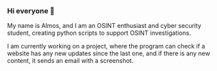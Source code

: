 ### Hi everyone 👋

My name is Almos, and I am an OSINT enthusiast and cyber security student, creating python scripts to support OSINT investigations.

I am currently working on a project, where the program can check if a website has any new updates since the last one, and if there is any new content, it sends an email with a screenshot.

<!--
**osintforyou/osintforyou** is a ✨ _special_ ✨ repository because its `README.md` (this file) appears on your GitHub profile.

Here are some ideas to get you started:

- 🔭 I’m currently working on ...
- 🌱 I’m currently learning ...
- 👯 I’m looking to collaborate on ...
- 🤔 I’m looking for help with ...
- 💬 Ask me about ...
- 📫 How to reach me: ...
- 😄 Pronouns: ...
- ⚡ Fun fact: ...
-->
